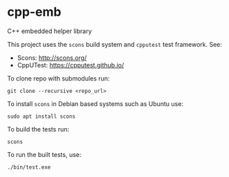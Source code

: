 # cpp-emb
C++ embedded helper library

This project uses the `scons` build system and `cpputest` test framework. See:

* Scons: http://scons.org/
* CppUTest: https://cpputest.github.io/

To clone repo with submodules run: 

`git clone --recursive <repo_url>`

To install `scons` in Debian based systems such as Ubuntu use:

`sudo apt install scons`

To build the tests run:

`scons`

To run the built tests, use:

`./bin/test.exe`
